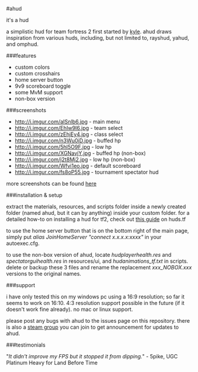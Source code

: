 #ahud

it's a hud

a simplistic hud for team fortress 2 first started by [kyle](https://github.com/hikyle). ahud draws inspiration from various huds, including, but not limited to, rayshud, yahud, and omphud.


###features

* custom colors
* custom crosshairs
* home server button
* 9v9 scoreboard toggle
* some MvM support
* non-box version

###screenshots

* http://i.imgur.com/aISnlb6.jpg - main menu
* http://i.imgur.com/EhIw9I6.jpg - team select
* http://i.imgur.com/zEhjEy4.jpg - class select
* http://i.imgur.com/n3Wu0iD.jpg - buffed hp
* http://i.imgur.com/5hl5O9F.jpg - low hp
* http://i.imgur.com/XGNavjY.jpg - buffed hp (non-box)
* http://i.imgur.com/j2t8Mj2.jpg - low hp (non-box)
* http://i.imgur.com/Wfvi1eo.jpg - default scoreboard
* http://i.imgur.com/fs8oP55.jpg - tournament spectator hud

more screenshots can be found [here](http://imgur.com/a/569GH)

###installation & setup

extract the materials, resources, and scripts folder inside a newly created folder (named ahud, but it can by anything) inside your custom folder. for a detailed how-to on installing a hud for tf2, check out [this guide](http://huds.tf/guides/?guide=1) on huds.tf

to use the home server button that is on the bottom right of the main page, simply put *alias JoinHomeServer "connect x.x.x.x:xxxx"* in your autoexec.cfg. 

to use the non-box version of ahud, locate *hudplayerhealth.res* and *spectatorguihealth.res* in resources/ui, and *hudanimations_tf.txt* in scripts. delete or backup these 3 files and rename the replacement *xxx_NOBOX.xxx* versions to the original names.

###support

i have only tested this on my windows pc using a 16:9 resolution; so far it seems to work on 16:10. 4:3 resolution support possible in the future (if it doesn't work fine already). no mac or linux support. 

please post any bugs with ahud to the issues page on this repository. there is also a [steam group](http://steamcommunity.com/groups/ahud) you can join to get announcement for updates to ahud.


###testimonials

"*It didn't improve my FPS but it stopped it from dipping.*" - 5pike, UGC Platinum Heavy for Land Before Time
